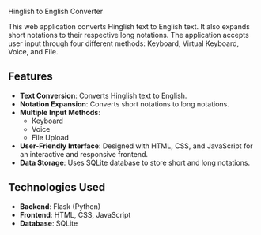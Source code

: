  Hinglish to English Converter

This web application converts Hinglish text to English text. It also expands short notations to their respective long notations. The application accepts user input through four different methods: Keyboard, Virtual Keyboard, Voice, and File.

## Features

- **Text Conversion**: Converts Hinglish text to English.
- **Notation Expansion**: Converts short notations to long notations.
- **Multiple Input Methods**:
  - Keyboard
  - Voice
  - File Upload
- **User-Friendly Interface**: Designed with HTML, CSS, and JavaScript for an interactive and responsive frontend.
- **Data Storage**: Uses SQLite database to store short and long notations.

## Technologies Used

- **Backend**: Flask (Python)
- **Frontend**: HTML, CSS, JavaScript
- **Database**: SQLite




